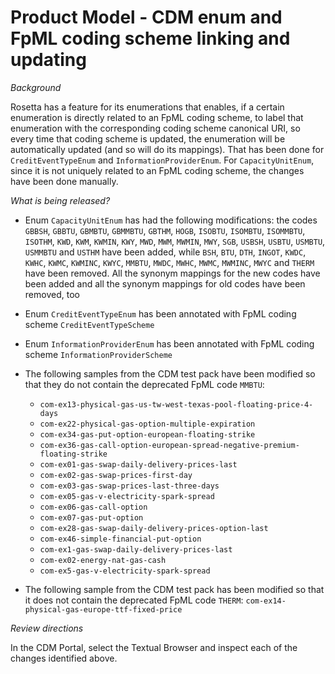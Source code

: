# Product Model - CDM enum and FpML coding scheme linking and updating

_Background_

Rosetta has a feature for its enumerations that enables, if a certain enumeration is directly related to an FpML coding scheme, to label that enumeration with the corresponding coding scheme canonical URI, so every time that coding scheme is updated, the enumeration will be automatically updated (and so will do its mappings). That has been done for `CreditEventTypeEnum` and `InformationProviderEnum`. For `CapacityUnitEnum`, since it is not uniquely related to an FpML coding scheme, the changes have been done  manually.

_What is being released?_

* Enum `CapacityUnitEnum` has had the following modifications: the codes `GBBSH`, `GBBTU`, `GBMBTU`, `GBMMBTU`, `GBTHM`, `HOGB`, `ISOBTU`, `ISOMBTU`, `ISOMMBTU`, `ISOTHM`, `KWD`, `KWM`, `KWMIN`, `KWY`, `MWD`, `MWM`, `MWMIN`, `MWY`, `SGB`, `USBSH`, `USBTU`, `USMBTU`, `USMMBTU` and `USTHM` have been added, while `BSH`, `BTU`, `DTH`, `INGOT`, `KWDC`, `KWHC`, `KWMC`, `KWMINC`, `KWYC`, `MMBTU`, `MWDC`, `MWHC`, `MWMC`, `MWMINC`, `MWYC` and `THERM` have been removed. All the synonym mappings for the new codes have been added and all the synonym mappings for old codes have been removed, too

* Enum `CreditEventTypeEnum` has been annotated with FpML coding scheme `CreditEventTypeScheme`

* Enum `InformationProviderEnum` has been annotated with FpML coding scheme `InformationProviderScheme`

* The following samples from the CDM test pack have been modified so that they do not contain the deprecated FpML code `MMBTU`: 

  * `com-ex13-physical-gas-us-tw-west-texas-pool-floating-price-4-days`
  * `com-ex22-physical-gas-option-multiple-expiration`
  * `com-ex34-gas-put-option-european-floating-strike`
  * `com-ex36-gas-call-option-european-spread-negative-premium-floating-strike`
  * `com-ex01-gas-swap-daily-delivery-prices-last`
  * `com-ex02-gas-swap-prices-first-day`
  * `com-ex03-gas-swap-prices-last-three-days`
  * `com-ex05-gas-v-electricity-spark-spread`
  * `com-ex06-gas-call-option`
  * `com-ex07-gas-put-option`
  * `com-ex28-gas-swap-daily-delivery-prices-option-last`
  * `com-ex46-simple-financial-put-option`
  * `com-ex1-gas-swap-daily-delivery-prices-last`
  * `com-ex02-energy-nat-gas-cash`
  * `com-ex5-gas-v-electricity-spark-spread`

* The following sample from the CDM test pack has been modified so that it does not contain the deprecated FpML code `THERM`: `com-ex14-physical-gas-europe-ttf-fixed-price`

_Review directions_

In the CDM Portal, select the Textual Browser and inspect each of the changes identified above.
